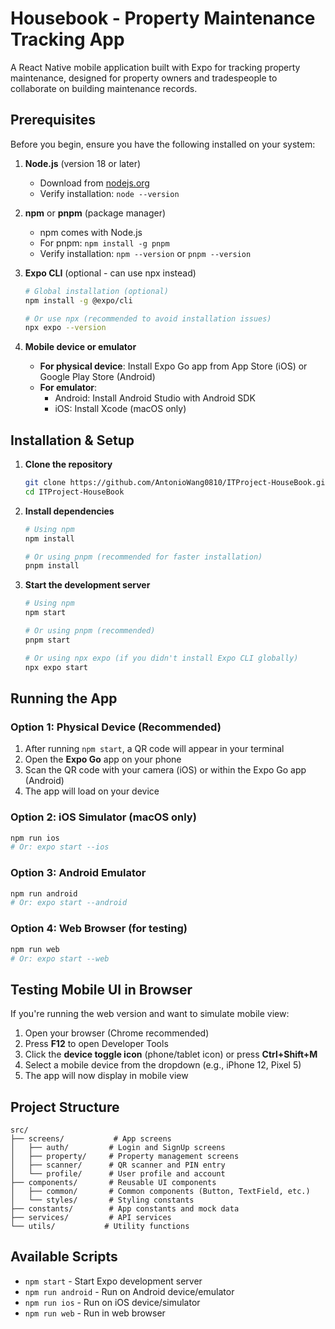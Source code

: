 # Housebook - Property Maintenance Tracking App

A React Native mobile application built with Expo for tracking property maintenance, designed for property owners and tradespeople to collaborate on building maintenance records.

## Prerequisites

Before you begin, ensure you have the following installed on your system:

1. **Node.js** (version 18 or later)
   - Download from [nodejs.org](https://nodejs.org/)
   - Verify installation: `node --version`

2. **npm** or **pnpm** (package manager)
   - npm comes with Node.js
   - For pnpm: `npm install -g pnpm`
   - Verify installation: `npm --version` or `pnpm --version`

3. **Expo CLI** (optional - can use npx instead)
   ```bash
   # Global installation (optional)
   npm install -g @expo/cli
   
   # Or use npx (recommended to avoid installation issues)
   npx expo --version
   ```

4. **Mobile device or emulator**
   - **For physical device**: Install Expo Go app from App Store (iOS) or Google Play Store (Android)
   - **For emulator**: 
     - Android: Install Android Studio with Android SDK
     - iOS: Install Xcode (macOS only)

## Installation & Setup

1. **Clone the repository**
   ```bash
   git clone https://github.com/AntonioWang0810/ITProject-HouseBook.git
   cd ITProject-HouseBook
   ```

2. **Install dependencies**
   ```bash
   # Using npm
   npm install
   
   # Or using pnpm (recommended for faster installation)
   pnpm install
   ```

3. **Start the development server**
   ```bash
   # Using npm
   npm start
   
   # Or using pnpm (recommended)
   pnpm start
   
   # Or using npx expo (if you didn't install Expo CLI globally)
   npx expo start
   ```

## Running the App

### Option 1: Physical Device (Recommended)
1. After running `npm start`, a QR code will appear in your terminal
2. Open the **Expo Go** app on your phone
3. Scan the QR code with your camera (iOS) or within the Expo Go app (Android)
4. The app will load on your device

### Option 2: iOS Simulator (macOS only)
```bash
npm run ios
# Or: expo start --ios
```

### Option 3: Android Emulator
```bash
npm run android
# Or: expo start --android
```

### Option 4: Web Browser (for testing)
```bash
npm run web
# Or: expo start --web
```

## Testing Mobile UI in Browser

If you're running the web version and want to simulate mobile view:

1. Open your browser (Chrome recommended)
2. Press **F12** to open Developer Tools
3. Click the **device toggle icon** (phone/tablet icon) or press **Ctrl+Shift+M**
4. Select a mobile device from the dropdown (e.g., iPhone 12, Pixel 5)
5. The app will now display in mobile view

## Project Structure

```
src/
├── screens/           # App screens
│   ├── auth/         # Login and SignUp screens
│   ├── property/     # Property management screens
│   ├── scanner/      # QR scanner and PIN entry
│   └── profile/      # User profile and account
├── components/       # Reusable UI components
│   ├── common/       # Common components (Button, TextField, etc.)
│   └── styles/       # Styling constants
├── constants/        # App constants and mock data
├── services/         # API services
└── utils/           # Utility functions
```

## Available Scripts

- `npm start` - Start Expo development server
- `npm run android` - Run on Android device/emulator
- `npm run ios` - Run on iOS device/simulator
- `npm run web` - Run in web browser
